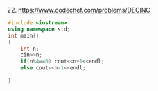 22. https://www.codechef.com/problems/DECINC

```cpp
#include <iostream>
using namespace std;
int main() 
{
    int n;
    cin>>n;
    if(n%4==0) cout<<n+1<<endl;
    else cout<<n-1<<endl; 
    
}


```
